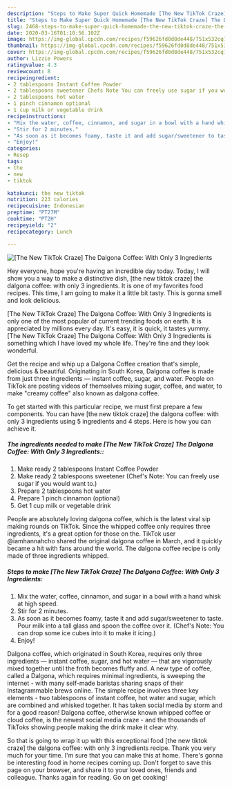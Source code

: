 ```yaml
---
description: "Steps to Make Super Quick Homemade [The New TikTok Craze] The Dalgona Coffee: With Only 3 Ingredients"
title: "Steps to Make Super Quick Homemade [The New TikTok Craze] The Dalgona Coffee: With Only 3 Ingredients"
slug: 2468-steps-to-make-super-quick-homemade-the-new-tiktok-craze-the-dalgona-coffee-with-only-3-ingredients
date: 2020-03-16T01:10:56.102Z
image: https://img-global.cpcdn.com/recipes/f59626fd0d8de448/751x532cq70/the-new-tiktok-craze-the-dalgona-coffee-with-only-3-ingredients-recipe-main-photo.jpg
thumbnail: https://img-global.cpcdn.com/recipes/f59626fd0d8de448/751x532cq70/the-new-tiktok-craze-the-dalgona-coffee-with-only-3-ingredients-recipe-main-photo.jpg
cover: https://img-global.cpcdn.com/recipes/f59626fd0d8de448/751x532cq70/the-new-tiktok-craze-the-dalgona-coffee-with-only-3-ingredients-recipe-main-photo.jpg
author: Lizzie Powers
ratingvalue: 4.3
reviewcount: 8
recipeingredient:
- 2 tablespoons Instant Coffee Powder
- 2 tablespoons sweetener Chefs Note You can freely use sugar if you would want to
- 2 tablespoons hot water
- 1 pinch cinnamon optional
- 1 cup milk or vegetable drink
recipeinstructions:
- "Mix the water, coffee, cinnamon, and sugar in a bowl with a hand whisk at high speed."
- "Stir for 2 minutes."
- "As soon as it becomes foamy, taste it and add sugar/sweetener to taste. Pour milk into a tall glass and spoon the coffee over it. (Chef&#39;s Note: You can drop some ice cubes into it to make it icing.)"
- "Enjoy!"
categories:
- Resep
tags:
- the
- new
- tiktok

katakunci: the new tiktok
nutrition: 223 calories
recipecuisine: Indonesian
preptime: "PT27M"
cooktime: "PT2H"
recipeyield: "2"
recipecategory: Lunch

---
```



![[The New TikTok Craze] The Dalgona Coffee: With Only 3 Ingredients](https://img-global.cpcdn.com/recipes/f59626fd0d8de448/751x532cq70/the-new-tiktok-craze-the-dalgona-coffee-with-only-3-ingredients-recipe-main-photo.jpg)

Hey everyone, hope you're having an incredible day today. Today, I will show you a way to make a distinctive dish, [the new tiktok craze] the dalgona coffee: with only 3 ingredients. It is one of my favorites food recipes. This time, I am going to make it a little bit tasty. This is gonna smell and look delicious.

[The New TikTok Craze] The Dalgona Coffee: With Only 3 Ingredients is only one of the most popular of current trending foods on earth. It is appreciated by millions every day. It's easy, it is quick, it tastes yummy. [The New TikTok Craze] The Dalgona Coffee: With Only 3 Ingredients is something which I have loved my whole life. They're fine and they look wonderful.

Get the recipe and whip up a Dalgona Coffee creation that&#39;s simple, delicious &amp; beautiful. Originating in South Korea, Dalgona coffee is made from just three ingredients — instant coffee, sugar, and water. People on TikTok are posting videos of themselves mixing sugar, coffee, and water, to make &#34;creamy coffee&#34; also known as dalgona coffee.


To get started with this particular recipe, we must first prepare a few components. You can have [the new tiktok craze] the dalgona coffee: with only 3 ingredients using 5 ingredients and 4 steps. Here is how you can achieve it.

##### The ingredients needed to make [The New TikTok Craze] The Dalgona Coffee: With Only 3 Ingredients::

1. Make ready 2 tablespoons Instant Coffee Powder
1. Make ready 2 tablespoons sweetener (Chef&#39;s Note: You can freely use sugar if you would want to.)
1. Prepare 2 tablespoons hot water
1. Prepare 1 pinch cinnamon (optional)
1. Get 1 cup milk or vegetable drink


People are absolutely loving dalgona coffee, which is the latest viral sip making rounds on TikTok. Since the whipped coffee only requires three ingredients, it&#39;s a great option for those on the. TikTok user @iamhannahcho shared the original dalgona coffee in March, and it quickly became a hit with fans around the world. The dalgona coffee recipe is only made of three ingredients whipped. 

##### Steps to make [The New TikTok Craze] The Dalgona Coffee: With Only 3 Ingredients:

1. Mix the water, coffee, cinnamon, and sugar in a bowl with a hand whisk at high speed.
1. Stir for 2 minutes.
1. As soon as it becomes foamy, taste it and add sugar/sweetener to taste. Pour milk into a tall glass and spoon the coffee over it. (Chef&#39;s Note: You can drop some ice cubes into it to make it icing.)
1. Enjoy!


Dalgona coffee, which originated in South Korea, requires only three ingredients — instant coffee, sugar, and hot water — that are vigorously mixed together until the froth becomes fluffy and. A new type of coffee, called a Dalgona, which requires minimal ingredients, is sweeping the internet - with many self-made baristas sharing snaps of their Instagrammable brews online. The simple recipe involves three key elements - two tablespoons of instant coffee, hot water and sugar, which are combined and whisked together. It has taken social media by storm and for a good reason! Dalgona coffee, otherwise known whipped coffee or cloud coffee, is the newest social media craze - and the thousands of TikToks showing people making the drink make it clear why. 

So that is going to wrap it up with this exceptional food [the new tiktok craze] the dalgona coffee: with only 3 ingredients recipe. Thank you very much for your time. I'm sure that you can make this at home. There's gonna be interesting food in home recipes coming up. Don't forget to save this page on your browser, and share it to your loved ones, friends and colleague. Thanks again for reading. Go on get cooking!
